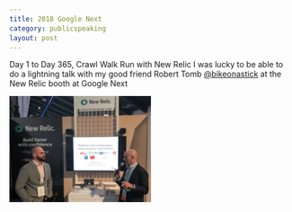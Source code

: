 ```yaml
---
title: 2018 Google Next
category: publicspeaking
layout: post
---
```


Day 1 to Day 365, Crawl Walk Run with New Relic
I was lucky to be able to do a lightning talk with my good friend Robert Tomb [@bikeonastick](https://twitter.com/bikeonastick) at the New Relic booth at Google Next

<img src="/static/nrlightning.JPG" width="50%" >
